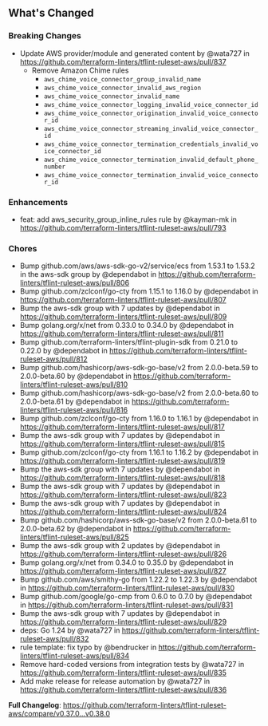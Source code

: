 ## What's Changed

### Breaking Changes
* Update AWS provider/module and generated content by @wata727 in https://github.com/terraform-linters/tflint-ruleset-aws/pull/837
  * Remove Amazon Chime rules
    * `aws_chime_voice_connector_group_invalid_name`
    * `aws_chime_voice_connector_invalid_aws_region`
    * `aws_chime_voice_connector_invalid_name`
    * `aws_chime_voice_connector_logging_invalid_voice_connector_id`
    * `aws_chime_voice_connector_origination_invalid_voice_connector_id`
    * `aws_chime_voice_connector_streaming_invalid_voice_connector_id`
    * `aws_chime_voice_connector_termination_credentials_invalid_voice_connector_id`
    * `aws_chime_voice_connector_termination_invalid_default_phone_number`
    * `aws_chime_voice_connector_termination_invalid_voice_connector_id`

### Enhancements
* feat: add aws_security_group_inline_rules rule by @kayman-mk in https://github.com/terraform-linters/tflint-ruleset-aws/pull/793

### Chores
* Bump github.com/aws/aws-sdk-go-v2/service/ecs from 1.53.1 to 1.53.2 in the aws-sdk group by @dependabot in https://github.com/terraform-linters/tflint-ruleset-aws/pull/806
* Bump github.com/zclconf/go-cty from 1.15.1 to 1.16.0 by @dependabot in https://github.com/terraform-linters/tflint-ruleset-aws/pull/807
* Bump the aws-sdk group with 7 updates by @dependabot in https://github.com/terraform-linters/tflint-ruleset-aws/pull/809
* Bump golang.org/x/net from 0.33.0 to 0.34.0 by @dependabot in https://github.com/terraform-linters/tflint-ruleset-aws/pull/811
* Bump github.com/terraform-linters/tflint-plugin-sdk from 0.21.0 to 0.22.0 by @dependabot in https://github.com/terraform-linters/tflint-ruleset-aws/pull/812
* Bump github.com/hashicorp/aws-sdk-go-base/v2 from 2.0.0-beta.59 to 2.0.0-beta.60 by @dependabot in https://github.com/terraform-linters/tflint-ruleset-aws/pull/810
* Bump github.com/hashicorp/aws-sdk-go-base/v2 from 2.0.0-beta.60 to 2.0.0-beta.61 by @dependabot in https://github.com/terraform-linters/tflint-ruleset-aws/pull/816
* Bump github.com/zclconf/go-cty from 1.16.0 to 1.16.1 by @dependabot in https://github.com/terraform-linters/tflint-ruleset-aws/pull/817
* Bump the aws-sdk group with 7 updates by @dependabot in https://github.com/terraform-linters/tflint-ruleset-aws/pull/815
* Bump github.com/zclconf/go-cty from 1.16.1 to 1.16.2 by @dependabot in https://github.com/terraform-linters/tflint-ruleset-aws/pull/819
* Bump the aws-sdk group with 7 updates by @dependabot in https://github.com/terraform-linters/tflint-ruleset-aws/pull/818
* Bump the aws-sdk group with 7 updates by @dependabot in https://github.com/terraform-linters/tflint-ruleset-aws/pull/823
* Bump the aws-sdk group with 7 updates by @dependabot in https://github.com/terraform-linters/tflint-ruleset-aws/pull/824
* Bump github.com/hashicorp/aws-sdk-go-base/v2 from 2.0.0-beta.61 to 2.0.0-beta.62 by @dependabot in https://github.com/terraform-linters/tflint-ruleset-aws/pull/825
* Bump the aws-sdk group with 2 updates by @dependabot in https://github.com/terraform-linters/tflint-ruleset-aws/pull/826
* Bump golang.org/x/net from 0.34.0 to 0.35.0 by @dependabot in https://github.com/terraform-linters/tflint-ruleset-aws/pull/827
* Bump github.com/aws/smithy-go from 1.22.2 to 1.22.3 by @dependabot in https://github.com/terraform-linters/tflint-ruleset-aws/pull/830
* Bump github.com/google/go-cmp from 0.6.0 to 0.7.0 by @dependabot in https://github.com/terraform-linters/tflint-ruleset-aws/pull/831
* Bump the aws-sdk group with 7 updates by @dependabot in https://github.com/terraform-linters/tflint-ruleset-aws/pull/829
* deps: Go 1.24 by @wata727 in https://github.com/terraform-linters/tflint-ruleset-aws/pull/832
* rule template: fix typo by @bendrucker in https://github.com/terraform-linters/tflint-ruleset-aws/pull/834
* Remove hard-coded versions from integration tests by @wata727 in https://github.com/terraform-linters/tflint-ruleset-aws/pull/835
* Add make release for release automation by @wata727 in https://github.com/terraform-linters/tflint-ruleset-aws/pull/836


**Full Changelog**: https://github.com/terraform-linters/tflint-ruleset-aws/compare/v0.37.0...v0.38.0
